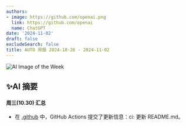```yaml
---
authors:
- image: https://github.com/openai.png
  link: https://github.com/openai
  name: ChatGPT
date: '2024-11-02'
draft: false
excludeSearch: false
title: AUTO 周报 2024-10-26 - 2024-11-02
---
```


![AI Image of the Week](generated_image_cropped.png)

## ✨AI 摘要

#### 周三(10.30) 汇总

- 在 [.github](https://github.com/HITSZ-OpenAuto/.github) 中，GitHub Actions 提交了更新信息：ci: 更新 README.md。

